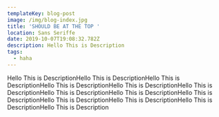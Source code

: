 ```yaml
---
templateKey: blog-post
image: /img/blog-index.jpg
title: 'SHOULD BE AT THE TOP '
location: Sans Seriffe
date: 2019-10-07T19:08:32.782Z
description: Hello This is Description
tags:
  - haha
---
```

Hello This is DescriptionHello This is DescriptionHello This is DescriptionHello This is DescriptionHello This is DescriptionHello This is DescriptionHello This is DescriptionHello This is DescriptionHello This is DescriptionHello This is DescriptionHello This is DescriptionHello This is DescriptionHello This is Description
